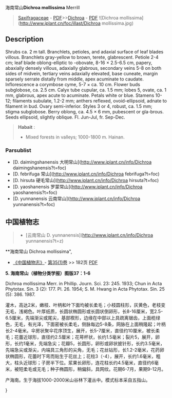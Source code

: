 海南常山**Dichroa mollissima** Merrill

> [Saxifragaceae](http://www.iplant.cn/info/Saxifragaceae?t=foc) - [PDF](http://www.iplant.cn/foc/pdf/Saxifragaceae.pdf)>>[Dichroa](http://www.iplant.cn/info/Dichroa?t=foc) - [PDF](http://www.iplant.cn/foc/pdf/Dichroa.pdf)
![Dichroa mollissima](http://www.iplant.cn/foc/illast/Dichroa mollissima.jpg)

## Description

Shrubs ca. 2 m tall. Branchlets, petioles, and adaxial surface of leaf blades villous. Branchlets gray-yellow to brown, terete, glabrescent. Petiole 2-4 cm; leaf blade oblong-elliptic to -obovate, 8-16 × 2.5-6.5 cm, papery, abaxially densely villous, adaxially glabrous, secondary veins 5-8 on both sides of midvein, tertiary veins adaxially elevated, base cuneate, margin sparsely serrate distally from middle, apex acuminate to caudate. Inflorescence a corymbose cyme, 5-7 × ca. 10 cm. Flower buds subglobose, ca. 2.5 cm. Calyx tube cupular, ca. 1.5 mm; lobes 5, ovate, ca. 1 mm, glabrous, apex acute to acuminate. Petals white or blue. Stamens 10-12; filaments subulate, 1.2-2 mm; anthers reflexed, ovoid-ellipsoid, adnate to filament in bud. Ovary semi-inferior. Styles 3 or 4, robust, ca. 1.5 mm; stigma subglobose. Berry oblong, ca. 4.5 × 6 mm, pubescent or gla-brous. Seeds ellipsoid, slightly oblique. Fl. Jun-Jul, fr. Sep-Dec.

> **Habait** : 
>* Mixed forests in valleys; 1000-1800 m. Hainan.

### Parsublist

* [D.  daimingshanensis  大明常山](http://www.iplant.cn/info/Dichroa daimingshanensis?t=foc)
* [D.  febrifuga  常山](http://www.iplant.cn/info/Dichroa febrifuga?t=foc)
* [D.  hirsuta  硬毛常山](http://www.iplant.cn/info/Dichroa hirsuta?t=foc)
* [D.  yaoshanensis  罗蒙常山](http://www.iplant.cn/info/Dichroa yaoshanensis?t=foc)
* [D.  yunnanensis  云南常山](http://www.iplant.cn/info/Dichroa yunnanensis?t=foc)

## 中国植物志

> * [云南常山  D.  yunnanensis](http://www.iplant.cn/info/Dichroa yunnanensis?t=z)

**海南常山 Dichroa mollissima",

* [《中国植物志》](http://www.iplant.cn/frps)- [第35(1)卷](http://www.iplant.cn/frps/vol/35(1)) >> 182页 [PDF](http://www.iplant.cn/frps/pdf/35(1)/182a.PDF)

**5. 海南常山（植物分类学报）图版37：1-6**

Dichroa mollissima Merr. in Phillip. Journ. Sci. 23: 245. 1933; Chun in Acta Phytotax. Sin. 3 (2): 177. Pl. 26. 1954; S. M. Hwang in Acta Phytotax. Sin. 25 (5): 386. 1987.

灌木，高达2米，嫩枝、叶柄和叶下面均被长柔毛；小枝圆柱形，灰黄色，老枝变无毛，浅褐色。叶厚纸质，长圆状椭圆形或长圆状倒卵形，长8-16厘米，宽2.5-6.5厘米，先端渐尖或尾尖，基部楔形，边缘在中部以上具疏离锯齿，上面榄绿色，无毛，有光泽，下面密被长柔毛，侧脉每边5-8条，网脉在上面稍隆起；叶柄长2-4毫米。伞房状聚伞花序顶生，展开，长5-7厘米，直径约10厘米，被长柔毛；花蕾近球形，直径约2.5厘米；花萼杯状，长约1.5毫米；裂片5，展开，卵形，长约1毫米，先端急尖；花瓣5，长圆形，卵形或卵状披针形，长约3.5毫米，先端急尖或渐尖，内端具三角形的尖角，无毛；花丝钻形，长1.2-2毫米，花药卵状椭圆形，花蕾时下弯而贴生于花丝上；花柱3（-4），展开，长约1.6毫米，粗大，柱头近球形；子房半下位。浆果长卵形，连花柱长约4.5毫米，直径约6毫米，被短柔毛或无毛；种子椭圆形，稍偏斜，具网纹。花期6-7月，果期9-12月。

产海南。生于海拔1000-2000米山谷林下灌丛中。模式标本采自五指山。

}